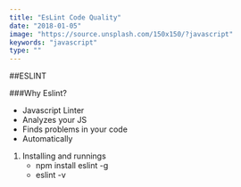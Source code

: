 ```yaml
---
title: "EsLint Code Quality"
date: "2018-01-05"
image: "https://source.unsplash.com/150x150/?javascript"
keywords: "javascript"
type: ""
---
```


##ESLINT 

###Why Eslint?
* Javascript Linter
* Analyzes your JS
* Finds problems in your code
* Automatically

1. Installing and runnings 
    - npm install eslint -g
    - eslint -v


